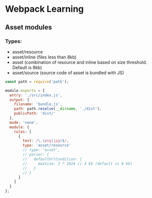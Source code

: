 # Webpack Learning

## Asset modules

### Types: <br>

- asset/resource <br>
- asset/inline (files less than 8kb) <br>
- asset (combination of resource and inline based on size threshold. Default is 8kb) <br>
- asset/source (source code of asset is bundled with JS)

```js
const path = require('path');

module.exports = {
  entry: './src/index.js',
  output: {
    filename: 'bundle.js',
    path: path.resolve(__dirname, './dist'),
    publicPath: 'dist/'
  },
  mode: 'none',
  module: {
    rules: [
      {
        test: /\.(png|jpg)$/,
        type: 'asset/resource'
        // type: 'asset',
        // parser: {
        //   defaultUrlCondition: {
        //     maxSize: 3 * 1024 // 3 kb (default is 8 kb)
        //   }
        // }
      }
    ]
  }
};
```
